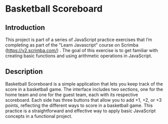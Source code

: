 # Basketball Scoreboard

## Introduction
This project is part of a series of JavaScript practice exercises that I’m completing as part of the "Learn Javascript" course on Scrimba (https://v2.scrimba.com/) . The goal of this exercise is to get familiar with creating basic functions and using arithmetic operations in JavaScript.

## Description
Basketball Scoreboard is a simple application that lets you keep track of the score in a basketball game. The interface includes two sections, one for the home team and one for the guest team, each with its respective scoreboard. Each side has three buttons that allow you to add +1, +2, or +3 points, reflecting the different ways to score in a basketball game. This practice is a straightforward and effective way to apply basic JavaScript concepts in a functional project.
